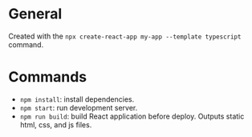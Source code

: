 # General

Created with the `npx create-react-app my-app --template typescript` command.

# Commands

- `npm install`: install dependencies.
- `npm start`: run development server.
- `npm run build`: build React application before deploy. Outputs static html, css, and js files.
